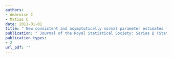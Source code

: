 ```yaml
---
authors: 
- Ambroise C 
- Matias C 
date: 2011-01-01
title: " New consistent and asymptotically normal parameter estimates for random-graph mixture models "
publication: " Journal of the Royal Statistical Society: Series B (Statistical Methodology) "
publication_types:
- 2
url_pdf: ''
---
```

